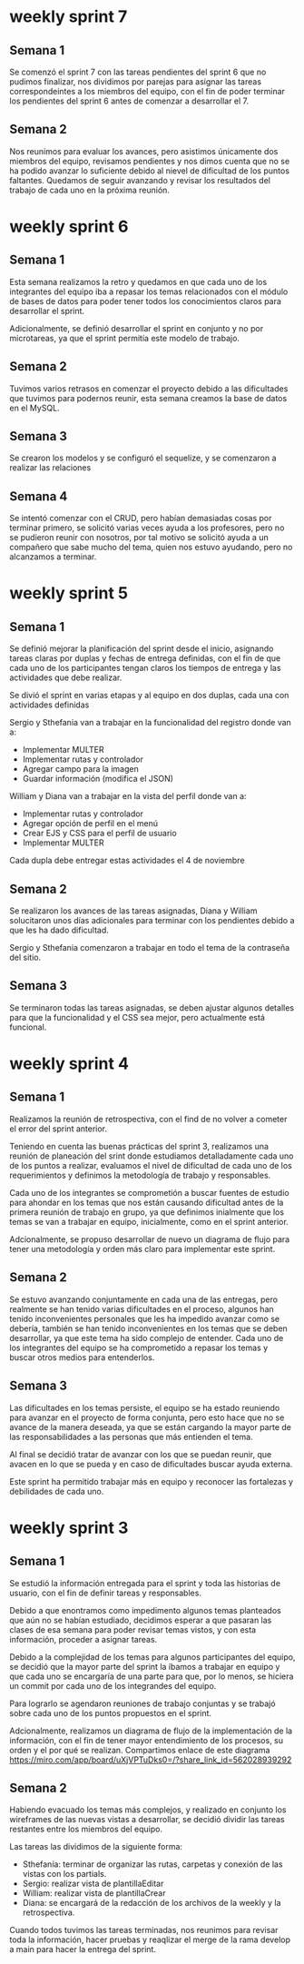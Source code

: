 # weekly sprint 7

## Semana 1

Se comenzó el sprint 7 con las tareas pendientes del sprint 6 que no pudimos finalizar, nos dividimos por parejas para asignar las tareas correspondeintes a los miembros del equipo, con el fin de poder terminar los pendientes del sprint 6 antes de comenzar a desarrollar el 7.

## Semana 2

Nos reunimos para evaluar los avances, pero asistimos únicamente dos miembros del equipo, revisamos pendientes y nos dimos cuenta que no se ha podido avanzar lo suficiente debido al nievel de dificultad de los puntos faltantes.  Quedamos de seguir avanzando y revisar los resultados del trabajo de cada uno en la próxima reunión.


# weekly sprint 6

## Semana 1

Esta semana realizamos la retro y quedamos en que cada uno de los integrantes del equipo iba a repasar los temas relacionados con el módulo de bases de datos para poder tener todos los conocimientos claros para desarrollar el sprint.

Adicionalmente, se definió desarrollar el sprint en conjunto y no por microtareas, ya que el sprint permitía este modelo de trabajo.

## Semana 2

Tuvimos varios retrasos en comenzar el proyecto debido a las dificultades que tuvimos para podernos reunir, esta semana creamos la base de datos en el MySQL.

## Semana 3

Se crearon los modelos y se configuró el sequelize, y se comenzaron a realizar las relaciones

## Semana 4

Se intentó comenzar con el CRUD, pero habían demasiadas cosas por terminar primero, se solicitó varias veces ayuda a los profesores, pero no se pudieron reunir con nosotros, por tal motivo se solicitó ayuda a un compañero que sabe mucho del tema, quien nos estuvo ayudando, pero no alcanzamos a terminar.


# weekly sprint 5

## Semana 1

Se definió mejorar la planificación del sprint desde el inicio, asignando tareas claras por duplas y fechas de entrega definidas, con el fin de que cada uno de los participantes tengan claros los tiempos de entrega y las actividades que debe realizar.

Se divió el sprint en varias etapas y al equipo en dos duplas, cada una con actividades definidas

Sergio y Sthefania van a trabajar en la funcionalidad del registro donde van a:
 - Implementar MULTER
 - Implementar rutas y controlador
 - Agregar campo para la imagen
 - Guardar información (modifica el JSON)

William y Diana van a trabajar en la vista del perfil donde van a:
 - Implementar rutas y controlador
 - Agregar opción de perfil en el menú
 - Crear EJS y CSS para el perfil de usuario
 - Implementar MULTER

Cada dupla debe entregar estas actividades el 4 de noviembre 

## Semana 2

Se realizaron los avances de las tareas asignadas, Diana y William solucitaron unos días adicionales para terminar con los pendientes debido a que les ha dado dificultad.

Sergio y Sthefania comenzaron a trabajar en todo el tema de la contraseña del sitio.

## Semana 3

Se terminaron todas las tareas asignadas, se deben ajustar algunos detalles para que la funcionalidad y el CSS sea mejor, pero actualmente está funcional.


# weekly sprint 4

## Semana 1

Realizamos la reunión de retrospectiva, con el find de no volver a cometer el error del sprint anterior.

Teniendo en cuenta las buenas prácticas del sprint 3, realizamos una reunión de planeación del srint donde estudiamos detalladamente cada uno de los puntos a realizar, evaluamos el nivel de dificultad de cada uno de los requerimientos y definimos la metodología de trabajo y responsables.

Cada uno de los integrantes se comprometión a buscar fuentes de estudio para ahondar en los temas que nos están causando dificultad antes de la primera reunión de trabajo en grupo, ya que definimos inialmente que los temas se van a trabajar en equipo, inicialmente, como en el sprint anterior.

Adcionalmente, se propuso desarrollar de nuevo un diagrama de flujo para tener una metodología y orden más claro para implementar este sprint.

## Semana 2

Se estuvo avanzando conjuntamente en cada una de las entregas, pero realmente se han tenido varias dificultades en el proceso, algunos han tenido inconvenientes personales que les ha impedido avanzar como se debería, también se han tenido inconvenientes en los temas que se deben desarrollar, ya que este tema ha sido complejo de entender.  Cada uno de los integrantes del equipo se ha comprometido a repasar los temas y buscar otros medios para entenderlos.

## Semana 3

Las dificultades en los temas persiste, el equipo se ha estado reuniendo para avanzar en el proyecto de forma conjunta, pero esto hace que no se avance de la manera deseada, ya que se están cargando la mayor parte de las responsabilidades a las personas que más entienden el tema.

Al final se decidió tratar de avanzar con los que se puedan reunir, que avacen en lo que se pueda y en caso de dificultades buscar ayuda externa.

Este sprint ha permitido trabajar más en equipo y reconocer las fortalezas y debilidades de cada uno.


# weekly sprint 3

## Semana 1

Se estudió la información entregada para el sprint y toda las historias de usuario, con el fin de definir tareas y responsables.

Debido a que enontramos como impedimento algunos temas planteados que aún no se habían estudiado, decidimos esperar a que pasaran las clases de esa semana para poder revisar temas vistos, y con esta información, proceder a asignar tareas.

Debido a la complejidad de los temas para algunos participantes del equipo, se decidió que la mayor parte del sprint la íbamos a trabajar en equipo y que cada uno se encargaría de una parte para que, por lo menos, se hiciera un commit por cada uno de los integrandes del equipo.

Para lograrlo se agendaron reuniones de trabajo conjuntas y se trabajó sobre cada uno de los puntos propuestos en el sprint.

Adcionalmente, realizamos un diagrama de flujo de la implementación de la información, con el fin de tener mayor entendimiento de los procesos, su orden y el por qué se realizan.  Compartimos enlace de este diagrama https://miro.com/app/board/uXjVPTuDks0=/?share_link_id=562028939292 

## Semana 2

Habiendo evacuado los temas más complejos, y realizado en conjunto los wireframes de las nuevas vistas a desarrollar, se decidió dividir las tareas restantes entre los miembros del equipo.

Las tareas las dividimos de la siguiente forma:

- Sthefanía: terminar de organizar las rutas, carpetas y conexión de las vistas con los partials.
- Sergio: realizar vista de plantillaEditar
- William: realizar vista de plantillaCrear
- Diana: se encargará de la redacción de los archivos de la weekly y la retrospectiva.

Cuando todos tuvimos las tareas terminadas, nos reunimos para revisar toda la información, hacer pruebas y reaqlizar el merge de la rama develop a main para hacer la entrega del sprint.
